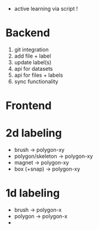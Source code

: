 * active learning via script !

# Backend
1. git integration
1. add file + label
1. update label(s)
1. api for datasets
1. api for files + labels
1. sync functionality

# Frontend
 


# 2d labeling
* brush -> polygon-xy
* polygon/skeleton -> polygon-xy
* magnet -> polygon-xy
* box (+snap) -> polygon-xy

# 1d labeling
* brush -> polygon-x
* polygon -> polygon-x
* 
